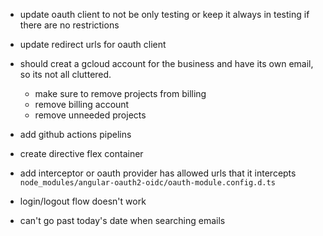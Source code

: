 - update oauth client to not be only testing or keep it always in testing if there are no restrictions
- update redirect urls for oauth client
- should creat a gcloud account for the business and have its own email, so its not all cluttered.
  - make sure to remove projects from billing
  - remove billing account
  - remove unneeded projects


- add github actions pipelins
- create directive flex container
- add interceptor or oauth provider has allowed urls that it intercepts `node_modules/angular-oauth2-oidc/oauth-module.config.d.ts`
- login/logout flow doesn't work
- can't go past today's date when searching emails
